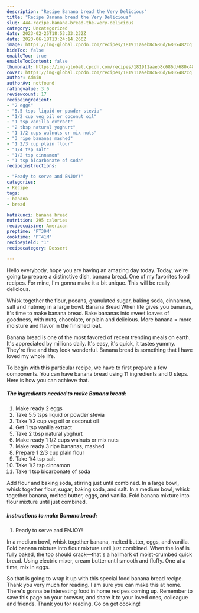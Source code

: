 ```yaml
---
description: "Recipe Banana bread the Very Delicious"
title: "Recipe Banana bread the Very Delicious"
slug: 444-recipe-banana-bread-the-very-delicious
category: Uncategorized
date: 2023-02-25T18:53:33.232Z
date: 2023-06-18T13:24:14.266Z
image: https://img-global.cpcdn.com/recipes/181911aaeb8c686d/680x482cq70/banana-bread-recipe-main-photo.jpg
hideToc: false
enableToc: true
enableTocContent: false
thumbnail: https://img-global.cpcdn.com/recipes/181911aaeb8c686d/680x482cq70/banana-bread-recipe-main-photo.jpg
cover: https://img-global.cpcdn.com/recipes/181911aaeb8c686d/680x482cq70/banana-bread-recipe-main-photo.jpg
author: Admin
authorAv: notfound
ratingvalue: 3.6
reviewcount: 17
recipeingredient:
- "2 eggs"
- "5.5 tsps liquid or powder stevia"
- "1/2 cup veg oil or coconut oil"
- "1 tsp vanilla extract"
- "2 tbsp natural yoghurt"
- "1 1/2 cups walnuts or mix nuts"
- "3 ripe bananas mashed"
- "1 2/3 cup plain flour"
- "1/4 tsp salt"
- "1/2 tsp cinnamon"
- "1 tsp bicarbonate of soda"
recipeinstructions:

- "Ready to serve and ENJOY!"
categories:
- Recipe
tags:
- banana
- bread

katakunci: banana bread 
nutrition: 295 calories
recipecuisine: American
preptime: "PT39M"
cooktime: "PT41M"
recipeyield: "1"
recipecategory: Dessert

---
```



Hello everybody, hope you are having an amazing day today. Today, we're going to prepare a distinctive dish, banana bread. One of my favorites food recipes. For mine, I'm gonna make it a bit unique. This will be really delicious.

Whisk together the flour, pecans, granulated sugar, baking soda, cinnamon, salt and nutmeg in a large bowl. Banana Bread When life gives you bananas, it&#39;s time to make banana bread. Bake bananas into sweet loaves of goodness, with nuts, chocolate, or plain and delicious. More banana = more moisture and flavor in the finished loaf.

Banana bread is one of the most favored of recent trending meals on earth. It's appreciated by millions daily. It's easy, it's quick, it tastes yummy. They're fine and they look wonderful. Banana bread is something that I have loved my whole life.


To begin with this particular recipe, we have to first prepare a few components. You can have banana bread using 11 ingredients and 0 steps. Here is how you can achieve that.

<!--inarticleads1-->

##### The ingredients needed to make Banana bread:

1. Make ready 2 eggs
1. Take 5.5 tsps liquid or powder stevia
1. Take 1/2 cup veg oil or coconut oil
1. Get 1 tsp vanilla extract
1. Take 2 tbsp natural yoghurt
1. Make ready 1 1/2 cups walnuts or mix nuts
1. Make ready 3 ripe bananas, mashed
1. Prepare 1 2/3 cup plain flour
1. Take 1/4 tsp salt
1. Take 1/2 tsp cinnamon
1. Take 1 tsp bicarbonate of soda


Add flour and baking soda, stirring just until combined. In a large bowl, whisk together flour, sugar, baking soda, and salt. In a medium bowl, whisk together banana, melted butter, eggs, and vanilla. Fold banana mixture into flour mixture until just combined. 

<!--inarticleads2-->

##### Instructions to make Banana bread:


1. Ready to serve and ENJOY!

In a medium bowl, whisk together banana, melted butter, eggs, and vanilla. Fold banana mixture into flour mixture until just combined. When the loaf is fully baked, the top should crack—that&#39;s a hallmark of moist-crumbed quick bread. Using electric mixer, cream butter until smooth and fluffy. One at a time, mix in eggs. 

So that is going to wrap it up with this special food banana bread recipe. Thank you very much for reading. I am sure you can make this at home. There's gonna be interesting food in home recipes coming up. Remember to save this page on your browser, and share it to your loved ones, colleague and friends. Thank you for reading. Go on get cooking!
